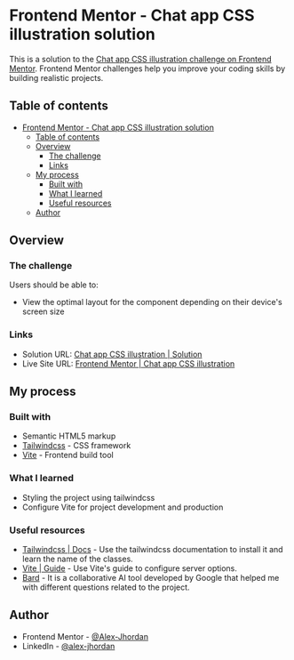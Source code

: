# Frontend Mentor - Chat app CSS illustration solution

This is a solution to the [Chat app CSS illustration challenge on Frontend Mentor](https://www.frontendmentor.io/challenges/chat-app-css-illustration-O5auMkFqY). Frontend Mentor challenges help you improve your coding skills by building realistic projects. 

## Table of contents

- [Frontend Mentor - Chat app CSS illustration solution](#frontend-mentor---chat-app-css-illustration-solution)
  - [Table of contents](#table-of-contents)
  - [Overview](#overview)
    - [The challenge](#the-challenge)
    - [Links](#links)
  - [My process](#my-process)
    - [Built with](#built-with)
    - [What I learned](#what-i-learned)
    - [Useful resources](#useful-resources)
  - [Author](#author)

## Overview

### The challenge

Users should be able to:

- View the optimal layout for the component depending on their device's screen size

### Links

- Solution URL: [Chat app CSS illustration | Solution](https://www.frontendmentor.io/challenges/chat-app-css-illustration-O5auMkFqY/hub)
- Live Site URL: [Frontend Mentor | Chat app CSS illustration](https://alex-jhordan.github.io/chat-app-css-illustration/)

## My process

### Built with

- Semantic HTML5 markup
- [Tailwindcss](https://tailwindcss.com/) - CSS framework
- [Vite](https://vitejs.dev/) - Frontend build tool

### What I learned

- Styling the project using tailwindcss
- Configure Vite for project development and production

### Useful resources

- [Tailwindcss | Docs](https://tailwindcss.com/docs/) - Use the tailwindcss documentation to install it and learn the name of the classes.
- [Vite | Guide](https://vitejs.dev/guide/) - Use Vite's guide to configure server options.
- [Bard](https://bard.google.com/) - It is a collaborative AI tool developed by Google that helped me with different questions related to the project.

## Author

- Frontend Mentor - [@Alex-Jhordan](https://www.frontendmentor.io/profile/Alex-Jhordan)
- LinkedIn - [@alex-jhordan](https://www.linkedin.com/in/alex-jhordan/)
